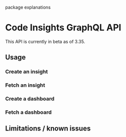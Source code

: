 package explanations

# Code Insights GraphQL API

This API is currently in beta as of 3.35.

## Usage

### Create an insight

### Fetch an insight

### Create a dashboard

### Fetch a dashboard

## Limitations / known issues
